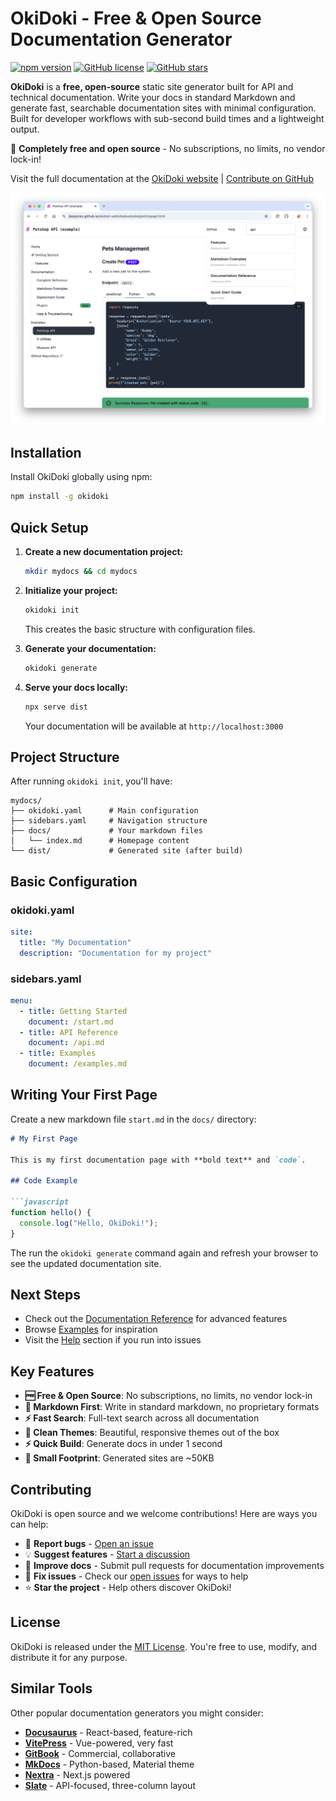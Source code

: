 # OkiDoki - Free & Open Source Documentation Generator

[![npm version](https://img.shields.io/npm/v/okidoki.svg)](https://www.npmjs.com/package/okidoki)
[![GitHub license](https://img.shields.io/github/license/jbeejones/okidoki.svg)](https://github.com/jbeejones/okidoki/blob/main/LICENSE)
[![GitHub stars](https://img.shields.io/github/stars/jbeejones/okidoki.svg)](https://github.com/jbeejones/okidoki/stargazers)

**OkiDoki** is a **free, open-source** static site generator built for API and technical documentation. Write your docs in standard Markdown and generate fast, searchable documentation sites with minimal configuration. Built for developer workflows with sub-second build times and a lightweight output.

🌟 **Completely free and open source** - No subscriptions, no limits, no vendor lock-in!

Visit the full documentation at the [OkiDoki website](https://jbeejones.github.io/okidoki-website) | [Contribute on GitHub](https://github.com/jbeejones/okidoki)

![okidoki screenshot](./screenshots/okidoki.png)


## Installation

Install OkiDoki globally using npm:

```bash
npm install -g okidoki
```
## Quick Setup

1. **Create a new documentation project:**
   ```bash
   mkdir mydocs && cd mydocs
   ```

2. **Initialize your project:**
   ```bash
   okidoki init
   ```
   This creates the basic structure with configuration files.

3. **Generate your documentation:**
   ```bash
   okidoki generate
   ```

4. **Serve your docs locally:**
   ```bash
   npx serve dist
   ```
   Your documentation will be available at `http://localhost:3000`


## Project Structure

After running `okidoki init`, you'll have:

```
mydocs/
├── okidoki.yaml      # Main configuration
├── sidebars.yaml     # Navigation structure
├── docs/             # Your markdown files
│   └── index.md      # Homepage content
└── dist/             # Generated site (after build)
```

## Basic Configuration

### okidoki.yaml
```yaml
site:
  title: "My Documentation"
  description: "Documentation for my project"
```

### sidebars.yaml
```yaml
menu:
  - title: Getting Started
    document: /start.md
  - title: API Reference
    document: /api.md
  - title: Examples
    document: /examples.md
```

## Writing Your First Page

Create a new markdown file `start.md` in the `docs/` directory:

```markdown
# My First Page

This is my first documentation page with **bold text** and `code`.

## Code Example

```javascript
function hello() {
  console.log("Hello, OkiDoki!");
}
```
The run the `okidoki generate` command again and refresh your browser to see the updated documentation site.

## Next Steps

- Check out the [Documentation Reference](https://jbeejones.github.io/okidoki-website/reference.html) for advanced features
- Browse [Examples](https://jbeejones.github.io/okidoki-website/markdown-examples.html) for inspiration  
- Visit the [Help](https://jbeejones.github.io/okidoki-website/help.html) section if you run into issues

## Key Features

- **🆓 Free & Open Source**: No subscriptions, no limits, no vendor lock-in
- **📝 Markdown First**: Write in standard markdown, no proprietary formats
- **⚡ Fast Search**: Full-text search across all documentation
- **🎨 Clean Themes**: Beautiful, responsive themes out of the box
- **⚡ Quick Build**: Generate docs in under 1 second
- **💾 Small Footprint**: Generated sites are ~50KB 

## Contributing

OkiDoki is open source and we welcome contributions! Here are ways you can help:

- 🐛 **Report bugs** - [Open an issue](https://github.com/jbeejones/okidoki/issues)
- 💡 **Suggest features** - [Start a discussion](https://github.com/jbeejones/okidoki/discussions) 
- 📝 **Improve docs** - Submit pull requests for documentation improvements
- 🔧 **Fix issues** - Check our [open issues](https://github.com/jbeejones/okidoki/issues) for ways to help
- ⭐ **Star the project** - Help others discover OkiDoki!

## License

OkiDoki is released under the [MIT License](https://github.com/jbeejones/okidoki/blob/main/LICENSE). You're free to use, modify, and distribute it for any purpose.

## Similar Tools

Other popular documentation generators you might consider:

- **[Docusaurus](https://docusaurus.io/)** - React-based, feature-rich
- **[VitePress](https://vitepress.dev/)** - Vue-powered, very fast
- **[GitBook](https://www.gitbook.com/)** - Commercial, collaborative
- **[MkDocs](https://www.mkdocs.org/)** - Python-based, Material theme
- **[Nextra](https://nextra.site/)** - Next.js powered
- **[Slate](https://slatedocs.github.io/slate/)** - API-focused, three-column layout